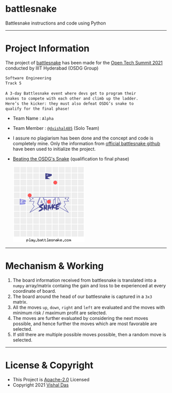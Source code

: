 # battlesnake
Battlesnake instructions and code using Python

---

# Project Information

The project of [battlesnake](https://play.battlesnake.com/) has been made for the [Open Tech Summit 2021](https://www.opentechsummit.info/) conducted by IIIT Hyderabad (OSDG Group)

```
Software Engineering
Track 5

A 3-day Battlesnake event where devs get to program their
snakes to compete with each other and climb up the ladder.
Here’s the kicker: they must also defeat OSDG’s snake to
qualify for the final phase!
```

- Team Name : `Alpha`

- Team Member : [`@dvishal485`](https://github.com/dvishal485) (Solo Team)

- I assure no plagiarism has been done and the concept and code is completely mine. Only the information from [official battlesnake github](https://github.com/BattlesnakeOfficial/starter-snake-python) have been used to initialize the project.

- [Beating the OSDG's Snake](https://play.battlesnake.com/g/f4f21e36-ea4c-41a2-ac99-52313fe9c34d/) (qualification to final phase)

    ![Beating the OSDG's Snake](beat_osdg_snake.gif)

---

# Mechanism & Working
1. The board information received from battlesnake is translated into a `numpy` array/matrix containg the gain and loss to be experienced at every coordinate of board.
1. The board around the head of our battlesnake is captured in a `3x3` matrix.
1. All the moves `up`, `down`, `right` and `left` are evaluated and the moves with minimum risk / maximum profit are selected.
1. The moves are further evaluated by considering the next moves possible, and hence further the moves which are most favorable are selected.
1. If still there are multiple possible moves possible, then a random move is selected.

---

# License & Copyright

  - This Project is [Apache-2.0](./LICENSE) Licensed
  - Copyright 2021 [Vishal Das](https://github.com/dvishal485)
